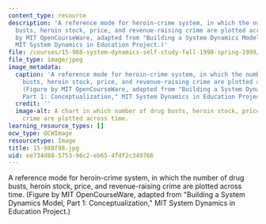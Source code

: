 ```yaml
---
content_type: resource
description: 'A reference mode for heroin-crime system, in which the number of drug
  busts, heroin stock, price, and revenue-raising crime are plotted across time. (Figure
  by MIT OpenCourseWare, adapted from "Building a System Dynamics Model, Part 1: Conceptualization,"
  MIT System Dynamics in Education Project.)'
file: /courses/15-988-system-dynamics-self-study-fall-1998-spring-1999/ee734d88575396c2eb654fdf2c349766_15-988f98.jpg
file_type: image/jpeg
image_metadata:
  caption: 'A reference mode for heroin-crime system, in which the number of drug
    busts, heroin stock, price, and revenue-raising crime are plotted across time.
    (Figure by MIT OpenCourseWare, adapted from "Building a System Dynamics Model,
    Part 1: Conceptualization," MIT System Dynamics in Education Project.)'
  credit: ''
  image-alt: A chart in which number of drug busts, heroin stock, price, and revenue-raising
    crime are plotted across time.
learning_resource_types: []
ocw_type: OCWImage
resourcetype: Image
title: 15-988f98.jpg
uid: ee734d88-5753-96c2-eb65-4fdf2c349766
---
```

A reference mode for heroin-crime system, in which the number of drug busts, heroin stock, price, and revenue-raising crime are plotted across time. (Figure by MIT OpenCourseWare, adapted from "Building a System Dynamics Model, Part 1: Conceptualization," MIT System Dynamics in Education Project.)

